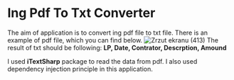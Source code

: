 # Ing Pdf To Txt Converter
The aim of application is to convert ing pdf file to txt file. 
There is an example of pdf file, which you can find below.
![Zrzut ekranu (413)](https://github.com/OlaOsadcha/IngPdfToTextConverter/assets/51535150/cf4e9351-40a8-4362-bbaa-4a5f05084aa3)
The result of txt should be following: **LP, Date, Contrator, Descrption, Amound**

I used **iTextSharp** package to read the data from pdf. I also used dependency injection principle in this application.
